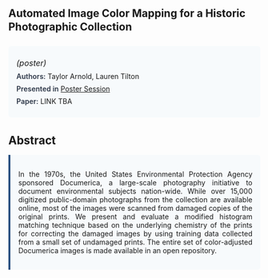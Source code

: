 
<style>    
    h2 {
        margin-top: 0;
        margin-bottom: 1.5rem;
        line-height: 1.3;
    }
    
    h3 {
        margin-top: 2rem;
        margin-bottom: 1rem;
        font-size: 1.4rem;
        font-weight:bold;
    }
    
    .metadata {
        background-color: #f7fafc;
        padding: 1rem;
        border-radius: 6px;
        margin-bottom: 2rem;
    }
    
    .metadata p {
        margin: 0.5rem 0;
    }
    
    .abstract {
        text-align: justify;
        padding: 1rem;
        background-color: #f7fafc;
        border-left: 4px solid #2c5282;
        border-radius: 0 6px 6px 0;
    }
    
    strong {
        color: #2d3748;
        font-weight: 600;
    }
</style>
<main role="main">
<h2>Automated Image Color Mapping for a Historic Photographic Collection</h2>

<section class="metadata">
<p style='font-size:1rem'><i>(poster)</i></p>
<p><strong>Authors:</strong> Taylor Arnold, Lauren Tilton</p>
<p><strong>Presented in</strong> <a href='/programme/#postersession'>Poster Session</a></p>
<p><strong>Paper:</strong> LINK TBA</p>
</section>

<section>
<h3>Abstract</h3>
<div class="abstract">
<p>In the 1970s, the United States Environmental Protection Agency sponsored  Documerica, a large-scale photography initiative to document environmental subjects nation-wide. While over 15,000 digitized public-domain photographs from the collection are available online, most of the images were scanned from damaged copies of the original prints. We present and evaluate a modified histogram matching technique based on the underlying chemistry of the prints for correcting the damaged images by using training data collected from a small set of undamaged prints. The entire set of color-adjusted Documerica images is made available in an open repository.</p>
</div>
</section>
</main>